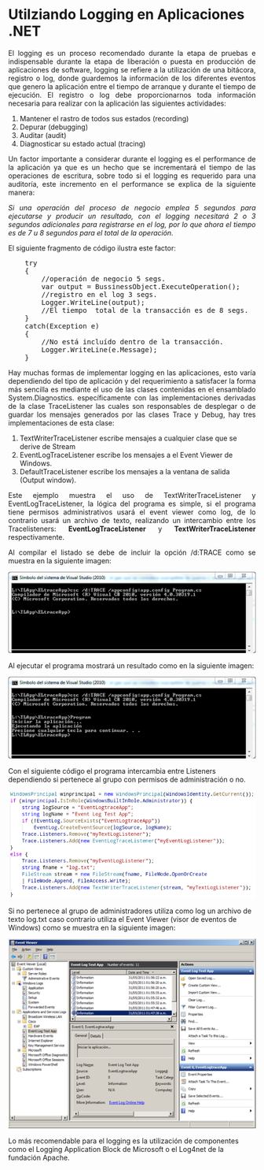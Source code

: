 # Utilziando Logging en Aplicaciones .NET

<p align="justify">
El logging es un proceso recomendado durante la etapa de pruebas e indispensable durante la etapa de liberación o puesta en producción de aplicaciones de software, logging se refiere a la utilización de una bitácora, registro o log, donde guardemos la información de los diferentes eventos que genero la aplicación entre el tiempo de arranque y durante el tiempo de ejecución.
El registro o log debe proporcionarnos toda información necesaria para realizar con la aplicación las siguientes actividades:
</p>
<ol>
<li>Mantener el rastro de todos sus estados (recording)</li>
<li>Depurar (debugging)</li>
<li>Auditar (audit)</li>
<li>Diagnosticar su estado actual (tracing)</li>
</ol>
<p align="justify">
Un factor importante a considerar durante el logging es el performance de la aplicación ya que es un hecho que se incrementará el tiempo de las operaciones de escritura, sobre todo si el logging es requerido para una auditoría, este incremento en el performance se explica de la siguiente manera:
</p>
<p align="justify">
<i>
Si una operación del proceso de negocio emplea 5 segundos para ejecutarse y producir un resultado, con el logging necesitará 2 o 3 segundos adicionales para registrarse en el log, por lo que ahora el tiempo es de 7 u 8 segundos para el total de la operación.
</i>
</p>
<p>
El siguiente fragmento de código ilustra este factor:
</p>
<pre>
	try
	{
		//operación de negocio 5 segs.
		var output = BussinessObject.ExecuteOperation();
		//registro en el log 3 segs.
		Logger.WriteLine(output);
		//El tiempo  total de la transacción es de 8 segs.
	}
	catch(Exception e)
	{
		//No está incluído dentro de la transacción.
		Logger.WriteLine(e.Message);
	}
</pre>
<p align="justify">
Hay muchas formas de implementar logging en las aplicaciones, esto varía dependiendo del tipo de aplicación y del requerimiento a satisfacer la forma más sencilla es mediante el uso de las clases contenidas en el ensamblado System.Diagnostics. específicamente con las implementaciones derivadas de la clase TraceListener las cuales son responsables de desplegar o de guardar los mensajes generados por las clases Trace y Debug, hay tres implementaciones de esta clase:
</p>
<ol>
<li>TextWriterTraceListener escribe mensajes a cualquier clase que se derive de Stream</li>
<li>EventLogTraceListener escribe los mensajes a el Event Viewer de Windows.</li>
<li>DefaultTraceListener escribe los mensajes a la ventana de salida (Output window).</li>
</ol>
<p align="justify">
Este ejemplo muestra el uso de TextWriterTraceListener y EventLogTraceListener, la lógica del programa es simple, si el programa tiene permisos administrativos usará el event viewer como log, de lo contrario usará un archivo de texto, realizando un intercambio entre los Tracelisteners: <b>EventLogTraceListener</b> y <b>TextWriterTraceListener</b> respectivamente.
</p>
<p align="justify">
Al compilar el listado se debe de incluir la opción /d:TRACE como se muestra en la siguiente imagen:
</p>
<img src="images/log1.png">
<p>
Al ejecutar el programa mostrará un resultado como en la siguiente imagen:
</p>
<img src="images/log2.png">
<p>
Con el siguiente código el programa intercambia entre Listeners dependiendo si pertenece al grupo con permisos de administración o no.
</p>
<img src="images/201112Frag1Code.png">
<p>
Si no pertenece al grupo de administradores utiliza como log un archivo de texto log.txt caso contrario utiliza el Event Viewer (visor de eventos de Windows) como se muestra en la siguiente imagen:
</p>
<img src="images/log3.png">
<p>
Lo más recomendable para el logging es la utilización de componentes como el Logging Application Block de Microsoft o el Log4net de la fundación Apache.
</p>
